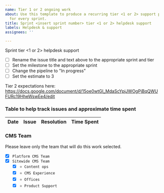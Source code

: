 ```yaml
---
name: Tier 1 or 2 ongoing work
about: Use this template to produce a recurring tier <1 or 2> support placeholder
  for every sprint.
title: Sprint <insert sprint number> tier <1 or 2> helpdesk support
labels: Helpdesk & support
assignees: ''

---
```


Sprint <insert sprint number> tier <1 or 2> helpdesk support

- [ ] Rename the issue title and text above to the appropriate sprint and tier
- [ ] Set the milestone to the appropriate sprint
- [ ] Change the pipeline to "In progress"
- [ ] Set the estimate to 3

Tier 2 expectations here: https://docs.google.com/document/d/15oe0wtGI_MdaScYpjJWOgPjBqQWUFURc19HheWswEe4/edit

### Table to help track issues and approximate time spent
| Date | Issue | Resolution | Time Spent |
| -- | -- | -- | -- |

### CMS Team

Please leave only the team that will do this work selected.

- [x] `Platform CMS Team`
- [x] `Sitewide CMS Team`
  - [x] `⭐️ Content ops`
  - [x] `⭐️ CMS Experience`
  - [x] `⭐️ Offices`
  - [x] `⭐️ Product Support`
